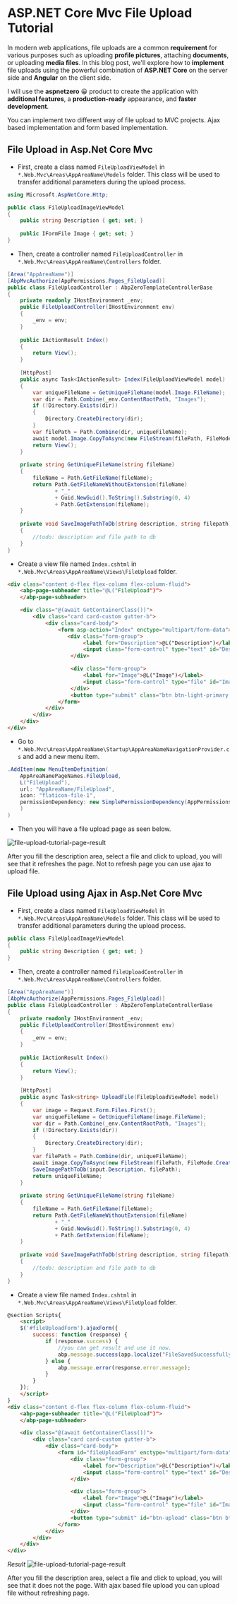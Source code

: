 # ASP.NET Core Mvc File Upload Tutorial

In modern web applications, file uploads are a common **requirement** for various purposes such as uploading **profile pictures**, attaching **documents**, or uploading **media files**. In this blog post, we'll explore how to **implement** file uploads using the powerful combination of **ASP.NET Core** on the server side and **Angular** on the client side.

I will use the **aspnetzero** 😀 product to create the application with **additional features**, a **production-ready** appearance, and **faster development**.

You can implement two different way of file upload to MVC projects. Ajax based implementation and form based implementation.

## File Upload in Asp.Net Core Mvc

* First, create a class named `FileUploadViewModel` in `*.Web.Mvc\Areas\AppAreaName\Models` folder. This class will be used to transfer additional parameters during the upload process.

```csharp
using Microsoft.AspNetCore.Http;

public class FileUploadImageViewModel
{
    public string Description { get; set; }
    
    public IFormFile Image { get; set; }
}
```

* Then, create a controller named `FileUploadController` in `*.Web.Mvc\Areas\AppAreaName\Controllers` folder.

```csharp
[Area("AppAreaName")]
[AbpMvcAuthorize(AppPermissions.Pages_FileUpload)]
public class FileUploadController : AbpZeroTemplateControllerBase
{
    private readonly IHostEnvironment _env;
    public FileUploadController(IHostEnvironment env)
    {
        _env = env;
    }
    
    public IActionResult Index()
    {
        return View();
    }
    
    [HttpPost]
    public async Task<IActionResult> Index(FileUploadViewModel model)
    {
        var uniqueFileName = GetUniqueFileName(model.Image.FileName);
        var dir = Path.Combine(_env.ContentRootPath, "Images");
        if (!Directory.Exists(dir))
        {
            Directory.CreateDirectory(dir);
        }
        var filePath = Path.Combine(dir, uniqueFileName);
        await model.Image.CopyToAsync(new FileStream(filePath, FileMode.Create));
        return View();
    }
    
    private string GetUniqueFileName(string fileName)
    {
        fileName = Path.GetFileName(fileName);
        return Path.GetFileNameWithoutExtension(fileName)
               + "_"
               + Guid.NewGuid().ToString().Substring(0, 4)
               + Path.GetExtension(fileName);
    }
    
    private void SaveImagePathToDb(string description, string filepath)
    {
        //todo: description and file path to db
    }
}
```

* Create a view file named `Index.cshtml` in `*.Web.Mvc\Areas\AppAreaName\Views\FileUpload` folder.

```html
<div class="content d-flex flex-column flex-column-fluid">
    <abp-page-subheader title="@L("FileUpload")">
    </abp-page-subheader>

    <div class="@(await GetContainerClass())">
        <div class="card card-custom gutter-b">
            <div class="card-body">
                <form asp-action="Index" enctype="multipart/form-data">
                   <div class="form-group">
                        <label for="Description">@L("Description")</label>
                        <input class="form-control" type="text" id="Description" name="Description" required>
                    </div>

                    <div class="form-group">
                        <label for="Image">@L("Image")</label>
                        <input class="form-control" type="file" id="Image" name="Image" required>
                    </div>
                    <button type="submit" class="btn btn-light-primary font-weight-bold close-button">@L("Upload")</button>
                </form>
            </div>
        </div>
    </div>
</div>
```

* Go to `*.Web.Mvc\Areas\AppAreaName\Startup\AppAreaNameNavigationProvider.cs` and add a new menu item.

```csharp
.AddItem(new MenuItemDefinition(
    AppAreaNamePageNames.FileUpload,
    L("FileUpload"),
    url: "AppAreaName/FileUpload",
    icon: "flaticon-file-1",
    permissionDependency: new SimplePermissionDependency(AppPermissions.Pages_FileUpload)
    )
)
```

* Then you will have a file upload page as seen below.

![file-upload-tutorial-page-result](/Images/Blog/file-upload-tutorial-page-result.png)

After you fill the description area, select a file and click to upload, you will see that it refreshes the page. Not to refresh page you can use ajax to upload file.

## File Upload using Ajax in Asp.Net Core Mvc

* First, create a class named `FileUploadViewModel` in `*.Web.Mvc\Areas\AppAreaName\Models` folder. This class will be used to transfer additional parameters during the upload process.

```csharp
public class FileUploadImageViewModel
{
    public string Description { get; set; }
}
```

* Then, create a controller named `FileUploadController` in `*.Web.Mvc\Areas\AppAreaName\Controllers` folder.

```csharp
[Area("AppAreaName")]
[AbpMvcAuthorize(AppPermissions.Pages_FileUpload)]
public class FileUploadController : AbpZeroTemplateControllerBase
{
    private readonly IHostEnvironment _env;
    public FileUploadController(IHostEnvironment env)
    {
        _env = env;
    }
    
    public IActionResult Index()
    {
        return View();
    }
    
    [HttpPost]
    public async Task<string> UploadFile(FileUploadViewModel model)
    {
       	var image = Request.Form.Files.First();
        var uniqueFileName = GetUniqueFileName(image.FileName);
        var dir = Path.Combine(_env.ContentRootPath, "Images");
        if (!Directory.Exists(dir))
        {
            Directory.CreateDirectory(dir);
        }
        var filePath = Path.Combine(dir, uniqueFileName);
        await image.CopyToAsync(new FileStream(filePath, FileMode.Create));
        SaveImagePathToDb(input.Description, filePath);
        return uniqueFileName;
    }
    
    private string GetUniqueFileName(string fileName)
    {
        fileName = Path.GetFileName(fileName);
        return Path.GetFileNameWithoutExtension(fileName)
               + "_"
               + Guid.NewGuid().ToString().Substring(0, 4)
               + Path.GetExtension(fileName);
    }
    
    private void SaveImagePathToDb(string description, string filepath)
    {
        //todo: description and file path to db
    }
}
```

* Create a view file named `Index.cshtml` in `*.Web.Mvc\Areas\AppAreaName\Views\FileUpload` folder.

```html
@section Scripts{
    <script>
    $('#fileUploadForm').ajaxForm({      
        success: function (response) {
            if (response.success) {
                //you can get result and use it now.
                abp.message.success(app.localize("FileSavedSuccessfully", response.result));                  
            } else {
                abp.message.error(response.error.message);
            }
        }
    });
    </script>
}
<div class="content d-flex flex-column flex-column-fluid">
    <abp-page-subheader title="@L("FileUpload")">
    </abp-page-subheader>

    <div class="@(await GetContainerClass())">
        <div class="card card-custom gutter-b">
            <div class="card-body">
                <form id="fileUploadForm" enctype="multipart/form-data" method="post" action="UploadFile">
                    <div class="form-group">
                        <label for="Description">@L("Description")</label>
                        <input class="form-control" type="text" id="Description" name="Description" required>
                    </div>

                    <div class="form-group">
                        <label for="Image">@L("Image")</label>
                        <input class="form-control" type="file" id="Image" name="Image" required>
                    </div>
                    <button type="submit" id="btn-upload" class="btn btn-light-primary font-weight-bold close-button">@L("Upload")</button>
                </form>
            </div>
        </div>
    </div>
</div>
```

*Result*
![file-upload-tutorial-page-result](/Images/Blog/file-upload-tutorial-page-result.png)

After you fill the description area, select a file and click to upload, you will see that it does not the page. With ajax based file upload you can upload file without refreshing page. 
